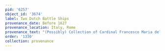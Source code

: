 ```yaml
---
pid: '6257'
object_id: '3674'
label: Two Dutch Battle Ships
provenance_date: Before 1627
provenance_location: Italy, Rome
provenance_text: "(Possibly) Collection of Cardinal Francesco Maria del Monte"
order: '1330'
collection: provenance
---
```

